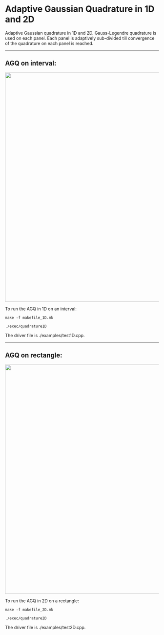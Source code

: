 Adaptive Gaussian Quadrature in 1D and 2D
===

Adaptive Gaussian quadrature in 1D and 2D. Gauss-Legendre quadrature is used on each panel. Each panel is adaptively sub-divided till convergence of the quadrature on each panel is reached.

---
AGQ on interval:
---

<img style="float: middle" src = "https://raw.githubusercontent.com/sivaramambikasaran/AGQ/master/Domain1D.png" width=750>

To run the AGQ in 1D on an interval:

	make -f makefile_1D.mk

	./exec/quadrature1D

The driver file is ./examples/test1D.cpp.

---
AGQ on rectangle:
---

<img style="float: middle" src = "https://raw.githubusercontent.com/sivaramambikasaran/AGQ/master/Domain2D.png" width=750>

To run the AGQ in 2D on a rectangle:

	make -f makefile_2D.mk

	./exec/quadrature2D

The driver file is ./examples/test2D.cpp.
